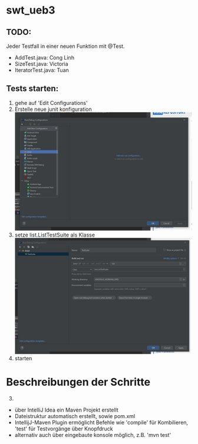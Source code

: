 # swt_ueb3

## TODO:
Jeder Testfall in einer neuen Funktion mit @Test.

- AddTest.java: Cong Linh
- SizeTest.java: Victoria
- IteratorTest.java: Tuan

## Tests starten:

1. gehe auf 'Edit Configurations'
2. Erstelle neue junit konfiguration
![image](start_tests1.jpg)
3. setze list.ListTestSuite als Klasse
![image](start_tests2.jpg)
4. starten

# Beschreibungen der Schritte

3.
- über IntelliJ Idea ein Maven Projekt erstellt
- Dateistruktur automatisch erstellt, sowie pom.xml
- IntellijJ-Maven Plugin ermöglicht Befehle wie 'compile' für Kombilieren, 'test' für Testvorgänge über Knopfdruck
- alternativ auch über eingebaute konsole möglich, z.B. 'mvn test'